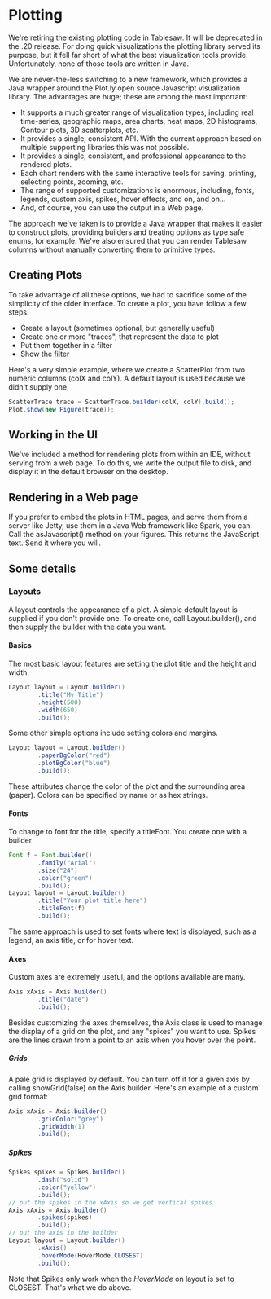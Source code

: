 # Plotting 

We're retiring the existing plotting code in Tablesaw. It will be deprecated in the .20 release. For doing quick visualizations the plotting library served its purpose, but it fell far short of what the best visualization tools provide. Unfortunately, none of those tools are written in Java. 

We are never-the-less switching to a new framework, which provides a Java wrapper around the Plot.ly open source Javascript visualization library. The advantages are huge; these are among the most important:

- It supports a much greater range of visualization types, including real time-series, geographic maps, area charts, heat maps, 2D histograms, Contour plots, 3D scatterplots, etc. 
- It provides a single, consistent API. With the current approach based on multiple supporting libraries this was not possible. 
- It provides a single, consistent, and professional appearance to the rendered plots. 
- Each chart renders with the same interactive tools for saving, printing, selecting points, zooming, etc. 
- The range of supported customizations is enormous, including, fonts, legends, custom axis, spikes, hover effects, and on, and on...
- And, of course, you can use the output in a Web page.

The approach we've taken is to provide a Java wrapper that makes it easier to construct plots, providing builders and treating options as type safe enums, for example. We've also ensured that you can render Tablesaw columns without manually converting them to primitive types.  

## Creating Plots

To take advantage of all these options, we had to sacrifice some of the simplicity of the older interface. To create a plot, you have follow a few steps.

- Create a layout (sometimes optional, but generally useful)
- Create one or more "traces", that represent the data to plot
- Put them together in a filter
- Show the filter

Here's a very simple example, where we create a ScatterPlot from two numeric columns (colX and colY). A default layout is used because we didn't supply one.

```java
ScatterTrace trace = ScatterTrace.builder(colX, colY).build();
Plot.show(new Figure(trace));
```

## Working in the UI

We've included a method for rendering plots from within an IDE, without serving from a web page. To do this, we write the output file to disk, and display it in the default browser on the desktop. 

## Rendering in a Web page

If you prefer to embed the plots in HTML pages, and serve them from a server like Jetty, use them in a Java Web framework like Spark, you can.  Call the asJavascript() method on your figures. This returns the JavaScript text. Send it where you will. 

## Some details

### Layouts

A layout controls the appearance of a plot. A simple default layout is supplied if you don't provide one. To create one, call Layout.builder(), and then supply the builder with the data you want. 

#### Basics

The most basic layout features are setting the plot title and the height and width. 

```java
Layout layout = Layout.builder()
		.title("My Title")
		.height(500)
		.width(650)
		.build();
```

Some other simple options include setting colors and margins.

```java
Layout layout = Layout.builder()
		.paperBgColor("red")
		.plotBgColor("blue")
		.build();
```

These attributes change the color of the plot and the surrounding area (paper). Colors can be specified by name or as hex strings.

#### Fonts

To change to font for the title, specify a titleFont. You create one with a builder

```java
Font f = Font.builder()
		.family("Arial")
		.size("24")
		.color("green")
		.build();
Layout layout = Layout.builder()
		.title("Your plot title here")
		.titleFont(f)
		.build();
```

The same approach is used to set fonts where text is displayed, such as a legend, an axis title, or for hover text. 

#### Axes

Custom axes are extremely useful, and the options available are many. 

```java
Axis xAxis = Axis.builder()
		.title("date")
		.build();
```



Besides customizing the axes themselves, the Axis class is used to manage the display of a grid on the plot, and any "spikes" you want to use. Spikes are the lines drawn from a point to an axis when you hover over the point. 

##### Grids

A pale grid is displayed by default. You can turn off it for a given axis by calling showGrid(false) on the Axis builder. Here's an example of a custom grid format:

```java
Axis xAxis = Axis.builder()
		.gridColor("grey")
		.gridWidth(1)
		.build();
```

##### Spikes

```java
Spikes spikes = Spikes.builder()
		.dash("solid")
		.color("yellow")
		.build();
// put the spikes in the xAxis so we get vertical spikes
Axis xAxis = Axis.builder()
    	.spikes(spikes)
    	.build();
// put the axis in the builder
Layout layout = Layout.builder()
    	.xAxis()
    	.hoverMode(HoverMode.CLOSEST)
    	.build();
```

Note that Spikes only work when the *HoverMode* on layout is set to CLOSEST. That's what we do above.